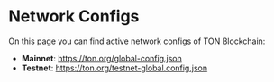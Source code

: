 # Network Configs

On this page you can find active network configs of TON Blockchain:

* **Mainnet**: https://ton.org/global-config.json
* **Testnet**: https://ton.org/testnet-global.config.json